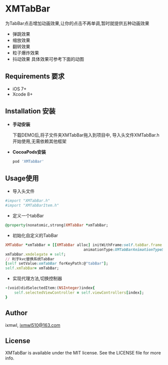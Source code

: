 # XMTabBar

为TabBar点击增加动画效果,让你的点击不再单调,暂时就提供五种动画效果
* 弹跳效果
* 缩放效果
* 翻转效果
* 粒子爆炸效果
* 抖动效果
具体效果可参考下面的动图
![]()

## Requirements 要求

* iOS 7+
* Xcode 8+

## Installation 安装

* **手动安装**

    下载DEMO后,将子文件夹XMTabBar拖入到项目中, 导入头文件XMTabBar.h开始使用,无需依赖其他框架

* **CocoaPods安装**

    ```ruby
    pod 'XMTabBar'
    ```
    
    
## Usage使用
* 导入头文件

```ruby
#import "XMTabBar.h"
#import "XMTabBarItem.h"
```

* 定义一个tabBar

```ruby
@property(nonatomic,strong)XMTabBar *xmTabBar;
```

* 初始化自定义的TabBar


```ruby
XMTabBar *xmTabBar = [[XMTabBar alloc] initWithFrame:self.tabBar.frame
                                   animationType:XMTabBarAnimationTypeShake];
xmTabBar.xmdelegate = self;
// 利于kvc替换系统TabBar
[self setValue:xmTabBar forKeyPath:@"tabBar"];
self.xmTabBar= xmTabBar;
```
* 实现代理方法,切换控制器

```ruby
-(void)didSelectedItem:(NSInteger)index{
    self.selectedViewController = self.viewControllers[index];
}
```

## Author

ixmwl, ixmwl510@163.com

## License

XMTabBar is available under the MIT license. See the LICENSE file for more info.


